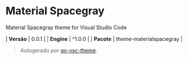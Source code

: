 # Material Spacegray

Material Spacegray theme for Visual Studio Code

| **Versão** | 0.0.1 |
| **Engine** | ^1.0.0 |
| **Pacote** | theme-materialspacegray |

> Autogerado por [go-vsc-theme](https://github.com/natalbu/go-vsc-theme).
